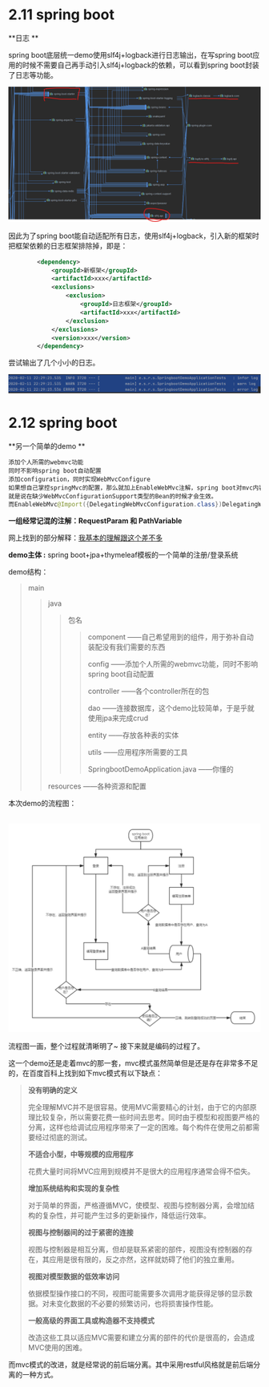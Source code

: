 # 2.11 spring boot

**日志 **

spring boot底层统一demo使用slf4j+logback进行日志输出，在写spring boot应用的时候不需要自己再手动引入slf4j+logback的依赖，可以看到spring boot封装了日志等功能。

<img src="image-20200211223836905.png" alt="image-20200211223836905" style="zoom:150%;" />

因此为了spring boot能自动适配所有日志，使用slf4j+logback，引入新的框架时把框架依赖的日志框架排除掉，即是：

```xml
		<dependency>
            <groupId>新框架</groupId>
            <artifactId>xxx</artifactId>
            <exclusions>
            	<exclusion>
                    <groupId>日志框架</groupId>
                    <artifactId>xxx</artifactId>
                </exclusion>
            </exclusions>
            <version>xxx</version>
        </dependency>
```

尝试输出了几个小小的日志。

![image-20200211222952700](image-20200211222952700.png)



# 2.12 spring boot

**另一个简单的demo **

```java
添加个人所需的webmvc功能
同时不影响spring boot自动配置
添加configuration，同时实现WebMvcConfigure
如果想自己掌控springMvc的配置，那么就加上EnableWebMvc注解，spring boot对mvc内容的自动配置会失效,因为WebMvcAutoConfiguration中 ConditionalOnMissingBean({WebMvcConfigurationSupport.class})，
就是说在缺少WebMvcConfigurationSupport类型的Bean的时候才会生效。
而EnableWebMvc@Import({DelegatingWebMvcConfiguration.class})DelegatingWebMvcConfiguration继承了WebMvcConfigurationSupport，所以说使用EnableWebMvc注解后需要自己编写所有的Mvc配置。
```

**一组经常记混的注解：RequestParam 和 PathVariable**

网上找到的部分解释：[我基本的理解跟这个差不多](https://blog.csdn.net/exodus3/article/details/92762215)

**demo主体 :** spring boot+jpa+thymeleaf模板的一个简单的注册/登录系统

demo结构：

> main
>
> > java
> >
> > >包名
> > >
> > >> component			——自己希望用到的组件，用于弥补自动装配没有我们需要的东西
> > >>
> > >> config					  ——添加个人所需的webmvc功能，同时不影响spring boot自动配置
> > >>
> > >> controller			    ——各个controller所在的包
> > >>
> > >> dao						   ——连接数据库，这个demo比较简单，于是乎就使用jpa来完成crud
> > >>
> > >> entity						——存放各种表的实体
> > >>
> > >> utils						   ——应用程序所需要的工具
> > >>
> > >> SpringbootDemoApplication.java		——你懂的
> >
> > resources						   ——各种资源和配置

本次demo的流程图：

​	![未命名文件](%E6%9C%AA%E5%91%BD%E5%90%8D%E6%96%87%E4%BB%B6.png)

流程图一画，整个过程就清晰明了~ 接下来就是编码的过程了。

这一个demo还是走着mvc的那一套，mvc模式虽然简单但是还是存在非常多不足的，在百度百科上找到如下mvc模式有以下缺点：

> **没有明确的定义**
>
> 完全理解MVC并不是很容易。使用MVC需要精心的计划，由于它的内部原理比较复杂，所以需要花费一些时间去思考。同时由于模型和视图要严格的分离，这样也给调试应用程序带来了一定的困难。每个构件在使用之前都需要经过彻底的测试。
>
> **不适合小型，中等规模的应用程序**
>
> 花费大量时间将MVC应用到规模并不是很大的应用程序通常会得不偿失。
>
> **增加系统结构和实现的复杂性**
>
> 对于简单的界面，严格遵循MVC，使模型、视图与控制器分离，会增加结构的复杂性，并可能产生过多的更新操作，降低运行效率。
>
> **视图与控制器间的过于紧密的连接**
>
> 视图与控制器是相互分离，但却是联系紧密的部件，视图没有控制器的存在，其应用是很有限的，反之亦然，这样就妨碍了他们的独立重用。
>
> **视图对模型数据的低效率访问**
>
> 依据模型操作接口的不同，视图可能需要多次调用才能获得足够的显示数据。对未变化数据的不必要的频繁访问，也将损害操作性能。
>
> **一般高级的界面工具或构造器不支持模式**
>
> 改造这些工具以适应MVC需要和建立分离的部件的代价是很高的，会造成MVC使用的困难。

而mvc模式的改进，就是经常说的前后端分离。其中采用restful风格就是前后端分离的一种方式。
